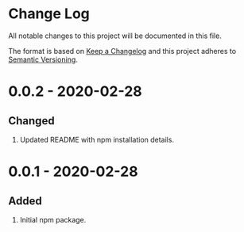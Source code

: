 # Change Log
All notable changes to this project will be documented in this file.
 
The format is based on [Keep a Changelog](http://keepachangelog.com/) and this project adheres to [Semantic Versioning](http://semver.org/).

# 0.0.2 - 2020-02-28

## Changed
1. Updated README with npm installation details.

# 0.0.1 - 2020-02-28

## Added
1. Initial npm package.
